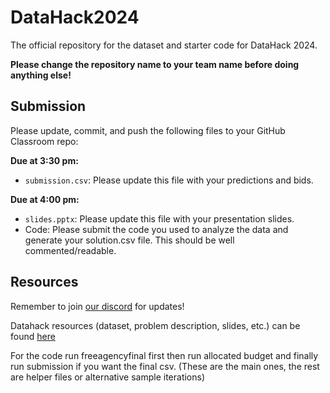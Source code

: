 # DataHack2024
The official repository for the dataset and starter code for DataHack 2024. 

**Please change the repository name to your team name before doing anything else!**

## Submission

Please update, commit, and push the following files to your GitHub Classroom repo:

**Due at 3:30 pm:**

- `submission.csv`: Please update this file with your predictions and bids.

**Due at 4:00 pm:**

- `slides.pptx`: Please update this file with your presentation slides.
- Code: Please submit the code you used to analyze the data and generate your solution.csv file. This should be well commented/readable.

## Resources

Remember to join [our discord](https://discord.gg/vyd36Sze) for updates! 

Datahack resources (dataset, problem description, slides, etc.) can be found [here](https://drive.google.com/drive/folders/1XU8aUJy1xSLOxN_XLqD0N3vJMbyzRPxE?usp=share_link)

For the code run freeagencyfinal first then run allocated budget and finally run submission if you want the final csv. (These are the main ones, the rest are helper files or alternative sample iterations)

